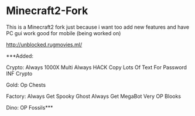 # Minecraft2-Fork
This is a Minecraft2 fork just because i want too add new features and have PC gui work good for mobile (being worked on)

http://unblocked.rugmovies.ml/


***Added:

Crypto:
Always 1000X Multi
Always HACK
Copy Lots Of Text For Password
INF Crypto


Gold:
Op Chests

Factory:
Always Get Spooky Ghost
Always Get MegaBot
Very OP Blooks

Dino:
OP Fossils***
